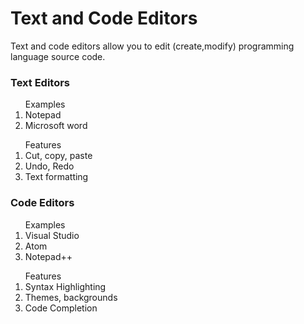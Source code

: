# Text and Code Editors
Text and code editors allow you to edit (create,modify) programming language source code. 

### Text Editors
<ol> Examples 
<li>Notepad</li>
<li>Microsoft word</li></ol>
<ol>Features
<li>Cut, copy, paste</li>
<li>Undo, Redo</li>
<li>Text formatting</li></ol>

### Code Editors
<ol> Examples 
<li>Visual Studio</li>
<li>Atom</li>
<li>Notepad++</li></ol>
<ol>Features
<li>Syntax Highlighting</li>
<li>Themes, backgrounds</li>
<li>Code Completion</li>
